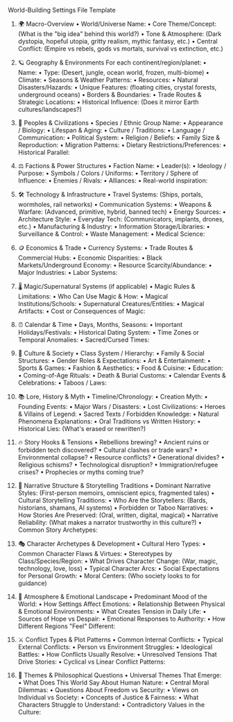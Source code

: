 World-Building Settings File Template

1. 🌍 Macro-Overview
• World/Universe Name:
• Core Theme/Concept: (What is the "big idea" behind this world?)
• Tone & Atmosphere: (Dark dystopia, hopeful utopia, gritty realism, mythic fantasy, etc.)
• Central Conflict: (Empire vs rebels, gods vs mortals, survival vs extinction, etc.)

2. 🪐 Geography & Environments
For each continent/region/planet:
• Name:
• Type: (Desert, jungle, ocean world, frozen, multi-biome)
• Climate:
• Seasons & Weather Patterns:
• Resources:
• Natural Disasters/Hazards:
• Unique Features: (floating cities, crystal forests, underground oceans)
• Borders & Boundaries:
• Trade Routes & Strategic Locations:
• Historical Influence: (Does it mirror Earth cultures/landscapes?)

3. 🧬 Peoples & Civilizations
• Species / Ethnic Group Name:
• Appearance / Biology:
• Lifespan & Aging:
• Culture / Traditions:
• Language / Communication:
• Political System:
• Religion / Beliefs:
• Family Size & Reproduction:
• Migration Patterns:
• Dietary Restrictions/Preferences:
• Historical Parallel:

4. ⚖️ Factions & Power Structures
• Faction Name:
• Leader(s):
• Ideology / Purpose:
• Symbols / Colors / Uniforms:
• Territory / Sphere of Influence:
• Enemies / Rivals:
• Alliances:
• Real-world inspiration:

5. 🛠️ Technology & Infrastructure
• Travel Systems: (Ships, portals, wormholes, rail networks)
• Communication Systems:
• Weapons & Warfare: (Advanced, primitive, hybrid, banned tech)
• Energy Sources:
• Architecture Style:
• Everyday Tech: (Communicators, implants, drones, etc.)
• Manufacturing & Industry:
• Information Storage/Libraries:
• Surveillance & Control:
• Waste Management:
• Medical Science:

6. 🪙 Economics & Trade
• Currency Systems:
• Trade Routes & Commercial Hubs:
• Economic Disparities:
• Black Markets/Underground Economy:
• Resource Scarcity/Abundance:
• Major Industries:
• Labor Systems:

7. 🌡️ Magic/Supernatural Systems (if applicable)
• Magic Rules & Limitations:
• Who Can Use Magic & How:
• Magical Institutions/Schools:
• Supernatural Creatures/Entities:
• Magical Artifacts:
• Cost or Consequences of Magic:

8. ⏰ Calendar & Time
• Days, Months, Seasons:
• Important Holidays/Festivals:
• Historical Dating System:
• Time Zones or Temporal Anomalies:
• Sacred/Cursed Times:

9. 🧠 Culture & Society
• Class System / Hierarchy:
• Family & Social Structures:
• Gender Roles & Expectations:
• Art & Entertainment:
• Sports & Games:
• Fashion & Aesthetics:
• Food & Cuisine:
• Education:
• Coming-of-Age Rituals:
• Death & Burial Customs:
• Calendar Events & Celebrations:
• Taboos / Laws:

10. 📚 Lore, History & Myth
• Timeline/Chronology:
• Creation Myth:
• Founding Events:
• Major Wars / Disasters:
• Lost Civilizations:
• Heroes & Villains of Legend:
• Sacred Texts / Forbidden Knowledge:
• Natural Phenomena Explanations:
• Oral Traditions vs Written History:
• Historical Lies: (What's erased or rewritten?)

11. 🔥 Story Hooks & Tensions
• Rebellions brewing?
• Ancient ruins or forbidden tech discovered?
• Cultural clashes or trade wars?
• Environmental collapse?
• Resource conflicts?
• Generational divides?
• Religious schisms?
• Technological disruption?
• Immigration/refugee crises?
• Prophecies or myths coming true?

12. 📖 Narrative Structure & Storytelling Traditions
• Dominant Narrative Styles: (First-person memoirs, omniscient epics, fragmented tales)
• Cultural Storytelling Traditions:
• Who Are the Storytellers: (Bards, historians, shamans, AI systems)
• Forbidden or Taboo Narratives:
• How Stories Are Preserved: (Oral, written, digital, magical)
• Narrative Reliability: (What makes a narrator trustworthy in this culture?)
• Common Story Archetypes:

13. 🎭 Character Archetypes & Development
• Cultural Hero Types:
• Common Character Flaws & Virtues:
• Stereotypes by Class/Species/Region:
• What Drives Character Change: (War, magic, technology, love, loss)
• Typical Character Arcs:
• Social Expectations for Personal Growth:
• Moral Centers: (Who society looks to for guidance)

14. 🎪 Atmosphere & Emotional Landscape
• Predominant Mood of the World:
• How Settings Affect Emotions:
• Relationship Between Physical & Emotional Environments:
• What Creates Tension in Daily Life:
• Sources of Hope vs Despair:
• Emotional Responses to Authority:
• How Different Regions "Feel" Different:

15. ⚔️ Conflict Types & Plot Patterns
• Common Internal Conflicts:
• Typical External Conflicts:
• Person vs Environment Struggles:
• Ideological Battles:
• How Conflicts Usually Resolve:
• Unresolved Tensions That Drive Stories:
• Cyclical vs Linear Conflict Patterns:

16. 🧭 Themes & Philosophical Questions
• Universal Themes That Emerge:
• What Does This World Say About Human Nature:
• Central Moral Dilemmas:
• Questions About Freedom vs Security:
• Views on Individual vs Society:
• Concepts of Justice & Fairness:
• What Characters Struggle to Understand:
• Contradictory Values in the Culture:
